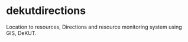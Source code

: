 # dekutdirections
Location to resources, Directions and resource monitoring system using GIS, DeKUT.
